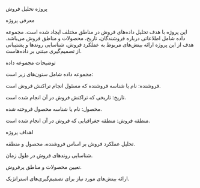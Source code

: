 پروژه تحلیل فروش

معرفی پروژه


این پروژه با هدف تحلیل داده‌های فروش در مناطق مختلف ایجاد شده است. مجموعه داده شامل اطلاعاتی درباره فروشندگان، تاریخ، محصولات و مناطق فروش می‌باشد. هدف از این پروژه ارائه بینش‌های مربوط به عملکرد فروش، شناسایی روندها و پشتیبانی از تصمیم‌گیری مبتنی بر داده‌هاست.


توضیحات مجموعه داده


مجموعه داده شامل ستون‌های زیر است:


فروشنده: نام یا شناسه فروشنده که مسئول انجام تراکنش فروش است.


تاریخ: تاریخی که تراکنش فروش در آن انجام شده است.


محصول: نام یا شناسه محصول فروخته شده.


منطقه فروش: منطقه جغرافیایی که فروش در آن انجام شده است.


اهداف پروژه


تحلیل عملکرد فروش بر اساس فروشنده، محصول و منطقه.


شناسایی روندهای فروش در طول زمان.


تعیین محصولات و مناطق پرفروش.


ارائه بینش‌های مورد نیاز برای تصمیم‌گیری‌های استراتژیک.

